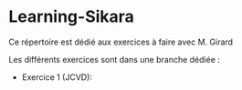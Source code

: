 # Learning-Sikara

Ce répertoire est dédié aux exercices à faire avec M. Girard

Les différents exercices sont dans une branche dédiée :

- Exercice 1 (JCVD): 
